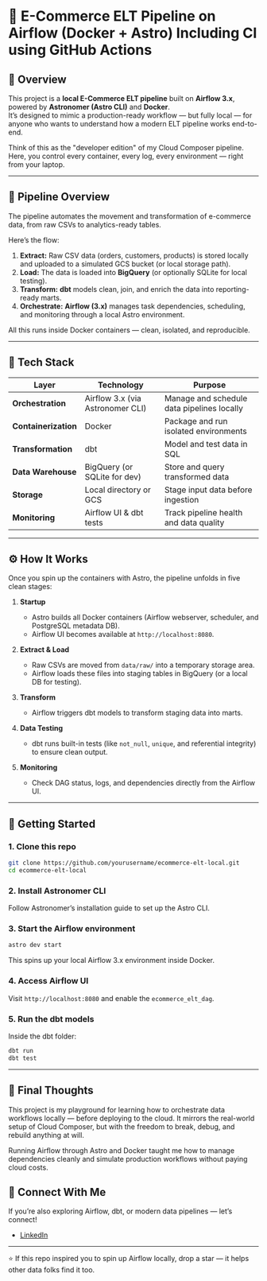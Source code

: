 # 🛒 E-Commerce ELT Pipeline on Airflow (Docker + Astro) Including CI using GitHub Actions

## 🧭 Overview
This project is a **local E-Commerce ELT pipeline** built on **Airflow 3.x**, powered by **Astronomer (Astro CLI)** and **Docker**.  
It’s designed to mimic a production-ready workflow — but fully local — for anyone who wants to understand how a modern ELT pipeline works end-to-end.

Think of this as the "developer edition" of my Cloud Composer pipeline.  
Here, you control every container, every log, every environment — right from your laptop.

---

## 🔄 Pipeline Overview
The pipeline automates the movement and transformation of e-commerce data, from raw CSVs to analytics-ready tables.

Here’s the flow:
1. **Extract:** Raw CSV data (orders, customers, products) is stored locally and uploaded to a simulated GCS bucket (or local storage path).  
2. **Load:** The data is loaded into **BigQuery** (or optionally SQLite for local testing).  
3. **Transform:** **dbt** models clean, join, and enrich the data into reporting-ready marts.  
4. **Orchestrate:** **Airflow (3.x)** manages task dependencies, scheduling, and monitoring through a local Astro environment.

All this runs inside Docker containers — clean, isolated, and reproducible.

---

## 🧰 Tech Stack
| Layer | Technology | Purpose |
|-------|-------------|----------|
| **Orchestration** | Airflow 3.x (via Astronomer CLI) | Manage and schedule data pipelines locally |
| **Containerization** | Docker | Package and run isolated environments |
| **Transformation** | dbt | Model and test data in SQL |
| **Data Warehouse** | BigQuery (or SQLite for dev) | Store and query transformed data |
| **Storage** | Local directory or GCS | Stage input data before ingestion |
| **Monitoring** | Airflow UI & dbt tests | Track pipeline health and data quality |

---

## ⚙️ How It Works
Once you spin up the containers with Astro, the pipeline unfolds in five clean stages:

1. **Startup**
   - Astro builds all Docker containers (Airflow webserver, scheduler, and PostgreSQL metadata DB).
   - Airflow UI becomes available at `http://localhost:8080`.

2. **Extract & Load**
   - Raw CSVs are moved from `data/raw/` into a temporary storage area.
   - Airflow loads these files into staging tables in BigQuery (or a local DB for testing).

3. **Transform**
   - Airflow triggers dbt models to transform staging data into marts.

4. **Data Testing**
   - dbt runs built-in tests (like `not_null`, `unique`, and referential integrity) to ensure clean output.

5. **Monitoring**
   - Check DAG status, logs, and dependencies directly from the Airflow UI.

---

## 🚀 Getting Started

### 1. Clone this repo
```bash
git clone https://github.com/yourusername/ecommerce-elt-local.git
cd ecommerce-elt-local
```

### 2. Install Astronomer CLI

Follow Astronomer’s installation guide
to set up the Astro CLI.

### 3. Start the Airflow environment
```bash 
astro dev start
```

This spins up your local Airflow 3.x environment inside Docker.

### 4. Access Airflow UI
Visit `http://localhost:8080`
 and enable the `ecommerce_elt_dag`.

### 5. Run the dbt models
Inside the dbt folder:
```bash
dbt run
dbt test
```

---

## 💭 Final Thoughts

This project is my playground for learning how to orchestrate data workflows locally — before deploying to the cloud.
It mirrors the real-world setup of Cloud Composer, but with the freedom to break, debug, and rebuild anything at will.

Running Airflow through Astro and Docker taught me how to manage dependencies cleanly and simulate production workflows without paying cloud costs.

## 🤝 Connect With Me

If you’re also exploring Airflow, dbt, or modern data pipelines — let’s connect!
- [LinkedIn](https://linkedin.com/in/brianic)

---

⭐ If this repo inspired you to spin up Airflow locally, drop a star — it helps other data folks find it too.
